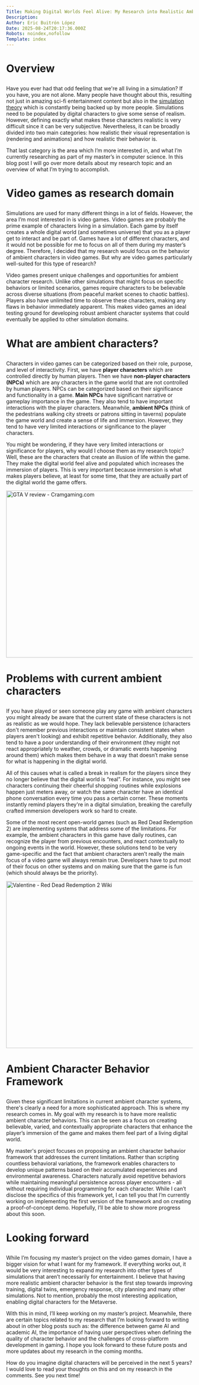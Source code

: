 ```yaml
---
Title: Making Digital Worlds Feel Alive: My Research into Realistic Ambient Characters
Description: 
Author: Eric Buitrón López
Date: 2025-08-24T20:17:36.000Z
Robots: noindex,nofollow
Template: index
---
```

<h1>
  
  
  Overview
</h1>

<p>Have you ever had that odd feeling that we're all living in a simulation? If you have, you are not alone. Many people have thought about this, resulting not just in amazing sci-fi entertainment content but also in the <a href="https://simulation-argument.com/simulation.pdf" rel="noopener noreferrer">simulation theory</a> which is constantly being backed up by more people. Simulations need to be populated by digital characters to give some sense of realism. However, defining exactly what makes these characters realistic is very difficult since it can be very subjective. Nevertheless, it can be broadly divided into two main categories: how realistic their visual representation is (rendering and animations) and how realistic their behavior is.</p>

<p>That last category is the area which I’m more interested in, and what I’m currently researching as part of my master’s in computer science. In this blog post I will go over more details about my research topic and an overview of what I’m trying to accomplish.</p>

<h1>
  
  
  Video games as research domain
</h1>

<p>Simulations are used for many different things in a lot of fields. However, the area I’m most interested in is video games. Video games are probably the prime example of characters living in a simulation. Each game by itself creates a whole digital world (and sometimes universe) that you as a player get to interact and be part of. Games have a lot of different characters, and it would not be possible for me to focus on all of them during my master’s degree. Therefore, I decided that my research would focus on the behavior of ambient characters in video games. But why are video games particularly well-suited for this type of research?</p>

<p>Video games present unique challenges and opportunities for ambient character research. Unlike other simulations that might focus on specific behaviors or limited scenarios, games require characters to be believable across diverse situations (from peaceful market scenes to chaotic battles). Players also have unlimited time to observe these characters, making any flaws in behavior immediately apparent. This makes video games an ideal testing ground for developing robust ambient character systems that could eventually be applied to other simulation domains.</p>

<h1>
  
  
  What are ambient characters?
</h1>

<p>Characters in video games can be categorized based on their role, purpose, and level of interactivity. First, we have <strong>player characters</strong> which are controlled directly by human players. Then we have <strong>non-player characters (NPCs)</strong> which are any characters in the game world that are not controlled by human players. NPCs can be categorized based on their significance and functionality in a game. <strong>Main NPCs</strong> have significant narrative or gameplay importance in the game. They also tend to have important interactions with the player characters. Meanwhile, <strong>ambient NPCs</strong> (think of the pedestrians walking city streets or patrons sitting in taverns) populate the game world and create a sense of life and immersion. However, they tend to have very limited interactions or significance to the player characters.</p>

<p>You might be wondering, if they have very limited interactions or significance for players, why would I choose them as my research topic? Well, these are the characters that create an illusion of life within the game. They make the digital world feel alive and populated which increases the immersion of players. This is very important because immersion is what makes players believe, at least for some time, that they are actually part of the digital world the game offers.</p>

<p><a href="https://media2.dev.to/dynamic/image/width=800%2Cheight=%2Cfit=scale-down%2Cgravity=auto%2Cformat=auto/https%3A%2F%2Fth.bing.com%2Fth%2Fid%2FR.426b2b63b9d79b132c9e131bc7986970%3Frik%3DvlV%252bbzFTaeH8bw%26riu%3Dhttp%253a%252f%252fcramgaming.com%252fwp-content%252fuploads%252f2013%252f09%252fgta-v-npcs.jpg%26ehk%3DHzimKdVgu0vRVUhMRO6za4YtMvYXmWL0z0kIF347zKQ%253d%26risl%3D%26pid%3DImgRaw%26r%3D0%2520align%3D" class="article-body-image-wrapper"><img src="https://media2.dev.to/dynamic/image/width=800%2Cheight=%2Cfit=scale-down%2Cgravity=auto%2Cformat=auto/https%3A%2F%2Fth.bing.com%2Fth%2Fid%2FR.426b2b63b9d79b132c9e131bc7986970%3Frik%3DvlV%252bbzFTaeH8bw%26riu%3Dhttp%253a%252f%252fcramgaming.com%252fwp-content%252fuploads%252f2013%252f09%252fgta-v-npcs.jpg%26ehk%3DHzimKdVgu0vRVUhMRO6za4YtMvYXmWL0z0kIF347zKQ%253d%26risl%3D%26pid%3DImgRaw%26r%3D0%2520align%3D" alt="GTA V review - Cramgaming.com" width="800" height="450"></a></p>

<h1>
  
  
  Problems with current ambient characters
</h1>

<p>If you have played or seen someone play any game with ambient characters you might already be aware that the current state of these characters is not as realistic as we would hope. They lack believable persistence (characters don't remember previous interactions or maintain consistent states when players aren't looking) and exhibit repetitive behavior. Additionally, they also tend to have a poor understanding of their environment (they might not react appropriately to weather, crowds, or dramatic events happening around them) which makes them behave in a way that doesn’t make sense for what is happening in the digital world.</p>

<p>All of this causes what is called a break in realism for the players since they no longer believe that the digital world is “real”. For instance, you might see characters continuing their cheerful shopping routines while explosions happen just meters away, or watch the same character have an identical phone conversation every time you pass a certain corner. These moments instantly remind players they're in a digital simulation, breaking the carefully crafted immersion developers work so hard to create.</p>

<p>Some of the most recent open-world games (such as Red Dead Redemption 2) are implementing systems that address some of the limitations. For example, the ambient characters in this game have daily routines, can recognize the player from previous encounters, and react contextually to ongoing events in the world. However, these solutions tend to be very game-specific and the fact that ambient characters aren’t really the main focus of a video game will always remain true. Developers have to put most of their focus on other systems and on making sure that the game is fun (which should always be the priority).</p>

<p><a href="https://media2.dev.to/dynamic/image/width=800%2Cheight=%2Cfit=scale-down%2Cgravity=auto%2Cformat=auto/https%3A%2F%2Fdev-to-uploads.s3.amazonaws.com%2Fuploads%2Farticles%2Fbb2km846epmdg637sc7c.png" class="article-body-image-wrapper"><img src="https://media2.dev.to/dynamic/image/width=800%2Cheight=%2Cfit=scale-down%2Cgravity=auto%2Cformat=auto/https%3A%2F%2Fdev-to-uploads.s3.amazonaws.com%2Fuploads%2Farticles%2Fbb2km846epmdg637sc7c.png" alt="Valentine - Red Dead Redemption 2 Wiki" width="800" height="450"></a></p>

<h1>
  
  
  Ambient Character Behavior Framework
</h1>

<p>Given these significant limitations in current ambient character systems, there's clearly a need for a more sophisticated approach. This is where my research comes in. My goal with my research is to have more realistic ambient character behaviors. This can be seen as a focus on creating believable, varied, and contextually appropriate characters that enhance the player’s immersion of the game and makes them feel part of a living digital world.</p>

<p>My master's project focuses on proposing an ambient character behavior framework that addresses the current limitations. Rather than scripting countless behavioral variations, the framework enables characters to develop unique patterns based on their accumulated experiences and environmental awareness. Characters naturally avoid repetitive behaviors while maintaining meaningful persistence across player encounters - all without requiring individual programming for each character. While I can’t disclose the specifics of this framework yet, I can tell you that I’m currently working on implementing the first version of the framework and on creating a proof-of-concept demo. Hopefully, I’ll be able to show more progress about this soon.</p>

<h1>
  
  
  Looking forward
</h1>

<p>While I’m focusing my master’s project on the video games domain, I have a bigger vision for what I want for my framework. If everything works out, it would be very interesting to expand my research into other types of simulations that aren’t necessarily for entertainment. I believe that having more realistic ambient character behavior is the first step towards improving training, digital twins, emergency response, city planning and many other simulations. Not to mention, probably the most interesting application, enabling digital characters for the Metaverse.</p>

<p>With this in mind, I’ll keep working on my master’s project. Meanwhile, there are certain topics related to my research that I’m looking forward to writing about in other blog posts such as: the difference between game AI and academic AI, the importance of having user perspectives when defining the quality of character behavior and the challenges of cross-platform development in gaming. I hope you look forward to these future posts and more updates about my research in the coming months.</p>

<p>How do you imagine digital characters will be perceived in the next 5 years? I would love to read your thoughts on this and on my research in the comments. See you next time!</p>

